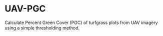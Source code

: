 # UAV-PGC
Calculate Percent Green Cover (PGC) of turfgrass plots from UAV imagery using a 
simple thresholding method. 
